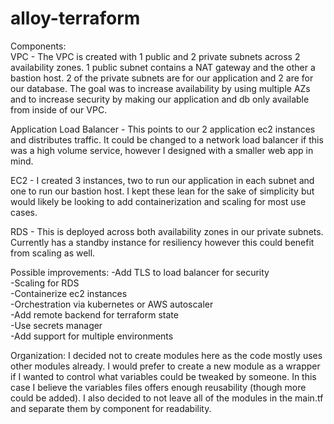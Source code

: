# alloy-terraform

Components:  
VPC - The VPC is created with 1 public and 2 private subnets across 2 availability zones. 
1 public subnet contains a NAT gateway and the other a bastion host. 2 of the private 
subnets are for our application and 2 are for our database. The goal was to 
increase availability by using multiple AZs and to increase security by making our 
application and db only available from inside of our VPC.

Application Load Balancer - This points to our 2 application ec2 instances and distributes 
traffic. It could be changed to a network load balancer if this was a high volume service, 
however I designed with a smaller web app in mind. 

EC2 - I created 3 instances, two to run our application in each subnet and one to run our 
bastion host. I kept these lean for the sake of simplicity but would likely be looking to 
add containerization and scaling for most use cases.

RDS - This is deployed across both availability zones in our private subnets. Currently 
has a standby instance for resiliency however this could benefit from scaling as well.

Possible improvements:
    -Add TLS to load balancer for security    
    -Scaling for RDS    
    -Containerize ec2 instances   
    -Orchestration via kubernetes or AWS autoscaler   
    -Add remote backend for terraform state   
    -Use secrets manager    
    -Add support for multiple environments    

Organization:
I decided not to create modules here as the code mostly uses other modules already. I would
prefer to create a new module as a wrapper if I wanted to control what variables could be tweaked
by someone. In this case I believe the variables files offers enough reusability (though more 
could be added). I also decided to not leave all of the modules in the main.tf and separate them 
by component for readability.

